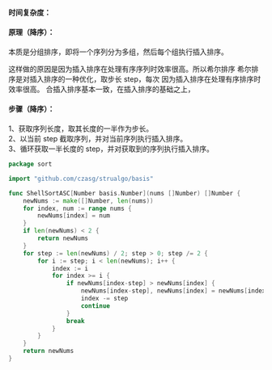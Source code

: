 #### 时间复杂度：

#### 原理（降序）：
本质是分组排序，即将一个序列分为多组，然后每个组执行插入排序。  

这样做的原因是因为插入排序在处理有序序列时效率很高。所以希尔排序
希尔排序是对插入排序的一种优化，取步长 step，每次
因为插入排序在处理有序排序时效率很高。
合插入排序基本一致，在插入排序的基础之上，

#### 步骤（降序）：  
1、获取序列长度，取其长度的一半作为步长。  
2、以当前 step 截取序列，并对当前序列执行插入排序。  
3、循环获取一半长度的 step，并对获取到的序列执行插入排序。

```go title="https://github.com/czasg/strualgo/blob/main/algo/sort/shell.go"
package sort

import "github.com/czasg/strualgo/basis"

func ShellSortASC[Number basis.Number](nums []Number) []Number {
	newNums := make([]Number, len(nums))
	for index, num := range nums {
		newNums[index] = num
	}
	if len(newNums) < 2 {
		return newNums
	}
	for step := len(newNums) / 2; step > 0; step /= 2 {
		for i := step; i < len(newNums); i++ {
			index := i
			for index >= i {
				if newNums[index-step] > newNums[index] {
					newNums[index-step], newNums[index] = newNums[index], newNums[index-step]
					index -= step
					continue
				}
				break
			}
		}
	}
	return newNums
}
```
